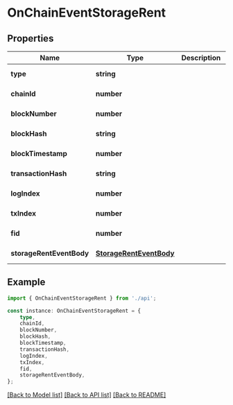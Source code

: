 # OnChainEventStorageRent


## Properties

Name | Type | Description | Notes
------------ | ------------- | ------------- | -------------
**type** | **string** |  | [default to undefined]
**chainId** | **number** |  | [default to undefined]
**blockNumber** | **number** |  | [default to undefined]
**blockHash** | **string** |  | [default to undefined]
**blockTimestamp** | **number** |  | [default to undefined]
**transactionHash** | **string** |  | [default to undefined]
**logIndex** | **number** |  | [default to undefined]
**txIndex** | **number** |  | [default to undefined]
**fid** | **number** |  | [default to undefined]
**storageRentEventBody** | [**StorageRentEventBody**](StorageRentEventBody.md) |  | [default to undefined]

## Example

```typescript
import { OnChainEventStorageRent } from './api';

const instance: OnChainEventStorageRent = {
    type,
    chainId,
    blockNumber,
    blockHash,
    blockTimestamp,
    transactionHash,
    logIndex,
    txIndex,
    fid,
    storageRentEventBody,
};
```

[[Back to Model list]](../README.md#documentation-for-models) [[Back to API list]](../README.md#documentation-for-api-endpoints) [[Back to README]](../README.md)
